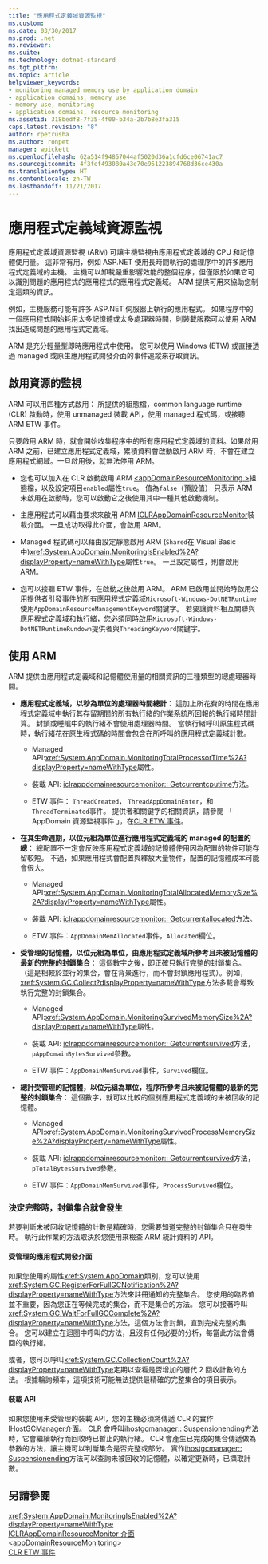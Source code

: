 ```yaml
---
title: "應用程式定義域資源監視"
ms.custom: 
ms.date: 03/30/2017
ms.prod: .net
ms.reviewer: 
ms.suite: 
ms.technology: dotnet-standard
ms.tgt_pltfrm: 
ms.topic: article
helpviewer_keywords:
- monitoring managed memory use by application domain
- application domains, memory use
- memory use, monitoring
- application domains, resource monitoring
ms.assetid: 318bedf8-7f35-4f00-b34a-2b7b8e3fa315
caps.latest.revision: "8"
author: rpetrusha
ms.author: ronpet
manager: wpickett
ms.openlocfilehash: 62a514f94857044af5020d36a1cfd6ce06741ac7
ms.sourcegitcommit: 4f3fef493080a43e70e951223894768d36ce430a
ms.translationtype: HT
ms.contentlocale: zh-TW
ms.lasthandoff: 11/21/2017
---
```

# <a name="application-domain-resource-monitoring"></a>應用程式定義域資源監視
應用程式定義域資源監視 (ARM) 可讓主機監視由應用程式定義域的 CPU 和記憶體使用量。 這非常有用，例如 ASP.NET 使用長時間執行的處理序中的許多應用程式定義域的主機。 主機可以卸載嚴重影響效能的整個程序，但僅限於如果它可以識別問題的應用程式的應用程式的應用程式定義域。 ARM 提供可用來協助您制定這類的資訊。  
  
 例如，主機服務可能有許多 ASP.NET 伺服器上執行的應用程式。 如果程序中的一個應用程式開始耗用太多記憶體或太多處理器時間，則裝載服務可以使用 ARM 找出造成問題的應用程式定義域。  
  
 ARM 是充分輕量型即時應用程式中使用。 您可以使用 Windows (ETW) 或直接透過 managed 或原生應用程式開發介面的事件追蹤來存取資訊。  
  
## <a name="enabling-resource-monitoring"></a>啟用資源的監視  
 ARM 可以用四種方式啟用： 所提供的組態檔，common language runtime (CLR) 啟動時，使用 unmanaged 裝載 API，使用 managed 程式碼，或接聽 ARM ETW 事件。  
  
 只要啟用 ARM 時，就會開始收集程序中的所有應用程式定義域的資料。如果啟用 ARM 之前，已建立應用程式定義域，累積資料會啟動啟用 ARM 時，不會在建立應用程式網域。一旦啟用後，就無法停用 ARM。  
  
-   您也可以加入在 CLR 啟動啟用 ARM [ \<appDomainResourceMonitoring >](../../../docs/framework/configure-apps/file-schema/runtime/appdomainresourcemonitoring-element.md)組態檔，以及設定項目`enabled`屬性`true`。 值為`false`（預設值） 只表示 ARM 未啟用在啟動時，您可以啟動它之後使用其中一種其他啟動機制。  
  
-   主應用程式可以藉由要求來啟用 ARM [ICLRAppDomainResourceMonitor](../../../docs/framework/unmanaged-api/hosting/iclrappdomainresourcemonitor-interface.md)裝載介面。 一旦成功取得此介面，會啟用 ARM。  
  
-   Managed 程式碼可以藉由設定靜態啟用 ARM (`Shared`在 Visual Basic 中)<xref:System.AppDomain.MonitoringIsEnabled%2A?displayProperty=nameWithType>屬性`true`。 一旦設定屬性，則會啟用 ARM。  
  
-   您可以接聽 ETW 事件，在啟動之後啟用 ARM。 ARM 已啟用並開始時啟用公用提供者引發事件的所有應用程式定義域`Microsoft-Windows-DotNETRuntime`使用`AppDomainResourceManagementKeyword`關鍵字。 若要讓資料相互關聯與應用程式定義域和執行緒，您必須同時啟用`Microsoft-Windows-DotNETRuntimeRundown`提供者與`ThreadingKeyword`關鍵字。  
  
## <a name="using-arm"></a>使用 ARM  
 ARM 提供由應用程式定義域和記憶體使用量的相關資訊的三種類型的總處理器時間。  
  
-   **應用程式定義域，以秒為單位的處理器時間總計**： 這加上所花費的時間在應用程式定義域中執行其存留期間的所有執行緒的作業系統所回報的執行緒時間計算。 封鎖或睡眠中的執行緒不會使用處理器時間。 當執行緒呼叫原生程式碼時，執行緒花在原生程式碼的時間會包含在所呼叫的應用程式定義域計數。  
  
    -   Managed API:<xref:System.AppDomain.MonitoringTotalProcessorTime%2A?displayProperty=nameWithType>屬性。  
  
    -   裝載 API: [iclrappdomainresourcemonitor:: Getcurrentcputime](../../../docs/framework/unmanaged-api/hosting/iclrappdomainresourcemonitor-getcurrentcputime-method.md)方法。  
  
    -   ETW 事件： `ThreadCreated`， `ThreadAppDomainEnter`，和`ThreadTerminated`事件。 提供者和關鍵字的相關資訊，請參閱 「 AppDomain 資源監視事件 」，在[CLR ETW 事件](../../../docs/framework/performance/clr-etw-events.md)。  
  
-   **在其生命週期，以位元組為單位進行應用程式定義域的 managed 的配置的總**： 總配置不一定會反映應用程式定義域的記憶體使用因為配置的物件可能存留較短。 不過，如果應用程式會配置與釋放大量物件，配置的記憶體成本可能會很大。  
  
    -   Managed API:<xref:System.AppDomain.MonitoringTotalAllocatedMemorySize%2A?displayProperty=nameWithType>屬性。  
  
    -   裝載 API: [iclrappdomainresourcemonitor:: Getcurrentallocated](../../../docs/framework/unmanaged-api/hosting/iclrappdomainresourcemonitor-getcurrentallocated-method.md)方法。  
  
    -   ETW 事件：`AppDomainMemAllocated`事件，`Allocated`欄位。  
  
-   **受管理的記憶體，以位元組為單位，由應用程式定義域所參考且未被記憶體的最新的完整的封鎖集合**： 這個數字之後，即正確只執行完整的封鎖集合。 （這是相較於並行的集合，會在背景進行，而不會封鎖應用程式）。例如，<xref:System.GC.Collect?displayProperty=nameWithType>方法多載會導致執行完整的封鎖集合。  
  
    -   Managed API:<xref:System.AppDomain.MonitoringSurvivedMemorySize%2A?displayProperty=nameWithType>屬性。  
  
    -   裝載 API: [iclrappdomainresourcemonitor:: Getcurrentsurvived](../../../docs/framework/unmanaged-api/hosting/iclrappdomainresourcemonitor-getcurrentsurvived-method.md)方法，`pAppDomainBytesSurvived`參數。  
  
    -   ETW 事件：`AppDomainMemSurvived`事件，`Survived`欄位。  
  
-   **總計受管理的記憶體，以位元組為單位，程序所參考且未被記憶體的最新的完整的封鎖集合**： 這個數字，就可以比較的個別應用程式定義域的未被回收的記憶體。  
  
    -   Managed API:<xref:System.AppDomain.MonitoringSurvivedProcessMemorySize%2A?displayProperty=nameWithType>屬性。  
  
    -   裝載 API: [iclrappdomainresourcemonitor:: Getcurrentsurvived](../../../docs/framework/unmanaged-api/hosting/iclrappdomainresourcemonitor-getcurrentsurvived-method.md)方法，`pTotalBytesSurvived`參數。  
  
    -   ETW 事件：`AppDomainMemSurvived`事件，`ProcessSurvived`欄位。  
  
### <a name="determining-when-a-full-blocking-collection-occurs"></a>決定完整時，封鎖集合就會發生  
 若要判斷未被回收記憶體的計數是精確時，您需要知道完整的封鎖集合只在發生時。 執行此作業的方法取決於您使用來檢查 ARM 統計資料的 API。  
  
#### <a name="managed-api"></a>受管理的應用程式開發介面  
 如果您使用的屬性<xref:System.AppDomain>類別，您可以使用<xref:System.GC.RegisterForFullGCNotification%2A?displayProperty=nameWithType>方法來註冊通知的完整集合。 您使用的臨界值並不重要，因為您正在等候完成的集合，而不是集合的方法。 您可以接著呼叫<xref:System.GC.WaitForFullGCComplete%2A?displayProperty=nameWithType>方法，這個方法會封鎖，直到完成完整的集合。 您可以建立在迴圈中呼叫的方法，且沒有任何必要的分析，每當此方法會傳回的執行緒。  
  
 或者，您可以呼叫<xref:System.GC.CollectionCount%2A?displayProperty=nameWithType>定期以查看是否增加的層代 2 回收計數的方法。 根據輪詢頻率，這項技術可能無法提供最精確的完整集合的項目表示。  
  
#### <a name="hosting-api"></a>裝載 API  
 如果您使用未受管理的裝載 API，您的主機必須將傳遞 CLR 的實作[IHostGCManager](../../../docs/framework/unmanaged-api/hosting/ihostgcmanager-interface.md)介面。 CLR 會呼叫[ihostgcmanager:: Suspensionending](../../../docs/framework/unmanaged-api/hosting/ihostgcmanager-suspensionending-method.md)方法時，它會繼續執行而回收時已暫止的執行緒。 CLR 會產生已完成的集合傳遞做為參數的方法，讓主機可以判斷集合是否完整或部分。 實作[ihostgcmanager:: Suspensionending](../../../docs/framework/unmanaged-api/hosting/ihostgcmanager-suspensionending-method.md)方法可以查詢未被回收的記憶體，以確定更新時，已擷取計數。  
  
## <a name="see-also"></a>另請參閱  
 <xref:System.AppDomain.MonitoringIsEnabled%2A?displayProperty=nameWithType>  
 [ICLRAppDomainResourceMonitor 介面](../../../docs/framework/unmanaged-api/hosting/iclrappdomainresourcemonitor-interface.md)  
 [\<appDomainResourceMonitoring>](../../../docs/framework/configure-apps/file-schema/runtime/appdomainresourcemonitoring-element.md)  
 [CLR ETW 事件](../../../docs/framework/performance/clr-etw-events.md)
